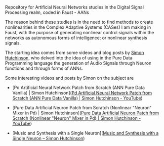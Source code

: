 Repository for Artificial Neural Networks studies in the Digital Signal Processing realm, coded in Faust - AANs



The reason behind these studies is in the need to find methods to create nonlinearities in the Complex Adaptive Systems (CASes) I am making in Faust, with the purpose of generating nonlinear control signals within the networks as autonomous forms of intelligence; or nonlinear synthesis signals.

The starting idea comes from some videos and blog posts by [Simon Hutchinson](https://simonhutchinson.com/), who delved into the idea of using in the Pure Data Programming language the generation of Audio Signals through Neuron functions and through forms of ANNs.



Some interesting videos and posts by Simon on the subject are

- [Pd Artificial Neural Network Patch from Scratch (ANN Pure Data Vanilla) | Simon Hutchinson]([Pd Artificial Neural Network Patch from Scratch (ANN Pure Data Vanilla) | Simon Hutchinson - YouTube](https://www.youtube.com/watch?v=VAJeJAr3J7I&t=160s))

- [Pure Data Artificial Neuron Patch from Scratch (Nonlinear "Neuron" Mixer in Pd) | Simon Hutchinson]([Pure Data Artificial Neuron Patch from Scratch (Nonlinear &quot;Neuron&quot; Mixer in Pd) | Simon Hutchinson - YouTube](https://www.youtube.com/watch?v=PdJG5SFmVaw))

- [Music and Synthesis with a Single Neuron]([Music and Synthesis with a Single Neuron &#8211; Simon Hutchinson](https://simonhutchinson.com/2022/05/11/music-and-synthesis-with-a-single-neuron/)) 


